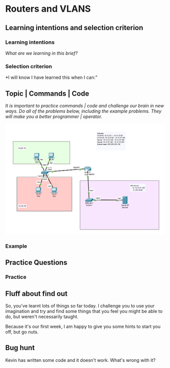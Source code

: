 # Routers and VLANS

## Learning intentions and selection criterion

### Learning intentions

*What are we learning in this brief?*

### Selection criterion

*I will know I have learned this when I can:"

## Topic | Commands | Code

*It is important to practice commands | code and challenge our brain in new ways. Do all of the problems below, including the example problems. They will make you a better programmer | operator.*


![](img/20230815190055.png)

### Example

## Practice Questions

### Practice

## Fluff about find out

So, you've learnt lots of things so far today. I challenge you to use your imagination and try and find some things that you feel you might be able to do, but weren't necessarily taught.

Because it's our first week, I am happy to give you some hints to start you off, but go nuts.

## Bug hunt

Kevin has written some code and it doesn't work. What's wrong with it?